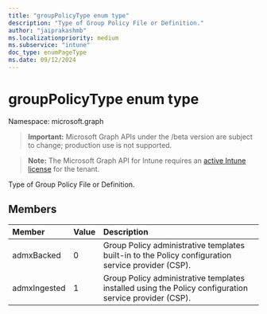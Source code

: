 ```yaml
---
title: "groupPolicyType enum type"
description: "Type of Group Policy File or Definition."
author: "jaiprakashmb"
ms.localizationpriority: medium
ms.subservice: "intune"
doc_type: enumPageType
ms.date: 09/12/2024
---
```


# groupPolicyType enum type

Namespace: microsoft.graph

> **Important:** Microsoft Graph APIs under the /beta version are subject to change; production use is not supported.

> **Note:** The Microsoft Graph API for Intune requires an [active Intune license](https://go.microsoft.com/fwlink/?linkid=839381) for the tenant.

Type of Group Policy File or Definition.

## Members
|Member|Value|Description|
|:---|:---|:---|
|admxBacked|0|Group Policy administrative templates built-in to the Policy configuration service provider (CSP).|
|admxIngested|1|Group Policy administrative templates installed using the Policy configuration service provider (CSP).|
